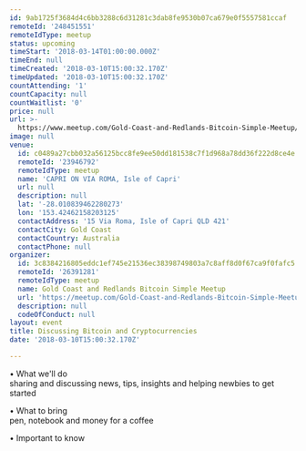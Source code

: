 ```yaml
---
id: 9ab1725f3684d4c6bb3288c6d31281c3dab8fe9530b07ca679e0f5557581ccaf
remoteId: '248451551'
remoteIdType: meetup
status: upcoming
timeStart: '2018-03-14T01:00:00.000Z'
timeEnd: null
timeCreated: '2018-03-10T15:00:32.170Z'
timeUpdated: '2018-03-10T15:00:32.170Z'
countAttending: '1'
countCapacity: null
countWaitlist: '0'
price: null
url: >-
  https://www.meetup.com/Gold-Coast-and-Redlands-Bitcoin-Simple-Meetup/events/248451551/
image: null
venue:
  id: c0489a27cbb032a56125bcc8fe9ee50dd181538c7f1d968a78dd36f222d8ce4e
  remoteId: '23946792'
  remoteIdType: meetup
  name: 'CAPRI ON VIA ROMA, Isle of Capri'
  url: null
  description: null
  lat: '-28.010839462280273'
  lon: '153.42462158203125'
  contactAddress: '15 Via Roma, Isle of Capri QLD 421'
  contactCity: Gold Coast
  contactCountry: Australia
  contactPhone: null
organizer:
  id: 3c8384216805eddc1ef745e21536ec38398749803a7c8aff8d0f67ca9f0fafc5
  remoteId: '26391281'
  remoteIdType: meetup
  name: Gold Coast and Redlands Bitcoin Simple Meetup
  url: 'https://meetup.com/Gold-Coast-and-Redlands-Bitcoin-Simple-Meetup'
  description: null
  codeOfConduct: null
layout: event
title: Discussing Bitcoin and Cryptocurrencies
date: '2018-03-10T15:00:32.170Z'

---
```

<p>• What we'll do<br/>sharing and discussing news, tips, insights and helping newbies to get started</p> <p>• What to bring<br/>pen, notebook and money for a coffee</p> <p>• Important to know</p>
